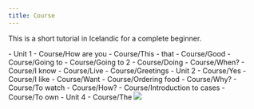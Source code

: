 ```yaml
---
title: Course
---
```


This is a short tutorial in Icelandic for a complete beginner.

<TOC>
- Unit 1
  - Course/How are you
  - Course/This - that
  - Course/Good
  - Course/Going to
  - Course/Going to 2
  - Course/Doing
  - Course/When?
  - Course/I know
  - Course/Live
  - Course/Greetings
- Unit 2
  - Course/Yes
  - Course/I like
  - Course/Want
  - Course/Ordering food
  - Course/Why?
  - Course/To watch
  - Course/How?
  - Course/Introduction to cases
  - Course/To own
- Unit 4
  - Course/The
</TOC>

<Image src="Börn_svarthvít.jpg"/>
